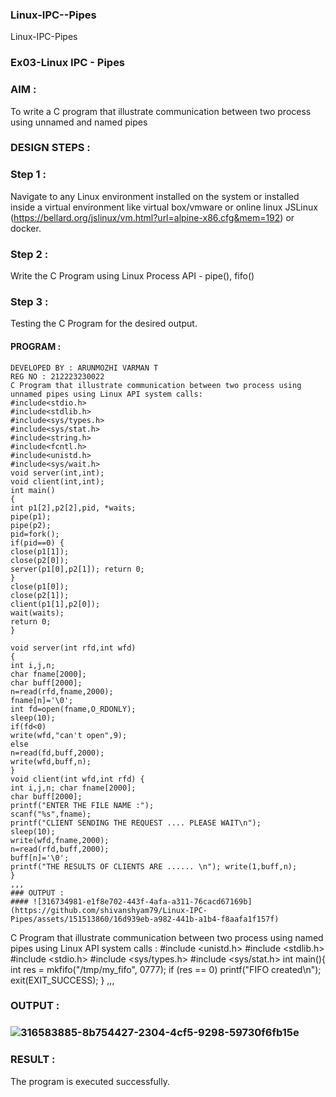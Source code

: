 ### Linux-IPC--Pipes
Linux-IPC-Pipes

### Ex03-Linux IPC - Pipes
### AIM :
To write a C program that illustrate communication between two process using unnamed and named pipes

### DESIGN STEPS :
### Step 1 :
Navigate to any Linux environment installed on the system or installed inside a virtual environment like virtual box/vmware or online linux JSLinux (https://bellard.org/jslinux/vm.html?url=alpine-x86.cfg&mem=192) or docker.

### Step 2 :
Write the C Program using Linux Process API - pipe(), fifo()

### Step 3 :
Testing the C Program for the desired output.

#### PROGRAM :
 ```
DEVELOPED BY : ARUNMOZHI VARMAN T
REG NO : 212223230022
C Program that illustrate communication between two process using unnamed pipes using Linux API system calls:
#include<stdio.h>
#include<stdlib.h>
#include<sys/types.h> 
#include<sys/stat.h> 
#include<string.h> 
#include<fcntl.h> 
#include<unistd.h>
#include<sys/wait.h>
void server(int,int); 
void client(int,int); 
int main() 
{ 
int p1[2],p2[2],pid, *waits; 
pipe(p1); 
pipe(p2); 
pid=fork(); 
if(pid==0) { 
close(p1[1]); 
close(p2[0]); 
server(p1[0],p2[1]); return 0;
 } 
close(p1[0]); 
close(p2[1]); 
client(p1[1],p2[0]); 
wait(waits); 
return 0; 
} 

void server(int rfd,int wfd) 
{ 
int i,j,n; 
char fname[2000]; 
char buff[2000];
n=read(rfd,fname,2000);
fname[n]='\0';
int fd=open(fname,O_RDONLY);
sleep(10); 
if(fd<0) 
write(wfd,"can't open",9); 
else 
n=read(fd,buff,2000); 
write(wfd,buff,n); 
}
void client(int wfd,int rfd) {
int i,j,n; char fname[2000];
char buff[2000];
printf("ENTER THE FILE NAME :");
scanf("%s",fname);
printf("CLIENT SENDING THE REQUEST .... PLEASE WAIT\n");
sleep(10);
write(wfd,fname,2000);
n=read(rfd,buff,2000);
buff[n]='\0';
printf("THE RESULTS OF CLIENTS ARE ...... \n"); write(1,buff,n);
}
,,,
### OUTPUT :
#### ![316734981-e1f8e702-443f-4afa-a311-76cacd67169b](https://github.com/shivanshyam79/Linux-IPC-Pipes/assets/151513860/16d939eb-a982-441b-a1b4-f8aafa1f157f)

```
C Program that illustrate communication between two process using named pipes using Linux API system calls :
#include <unistd.h>
#include <stdlib.h>
#include <stdio.h>
#include <sys/types.h>
#include <sys/stat.h>
int main(){
int res = mkfifo("/tmp/my_fifo", 0777);
if (res == 0) printf("FIFO created\n");
exit(EXIT_SUCCESS);
}
,,,
### OUTPUT :
### ![316583885-8b754427-2304-4cf5-9298-59730f6fb15e](https://github.com/shivanshyam79/Linux-IPC-Pipes/assets/151513860/8133968a-bd93-4c45-b1f6-0311fd5ba6da)

### RESULT :
The program is executed successfully.


